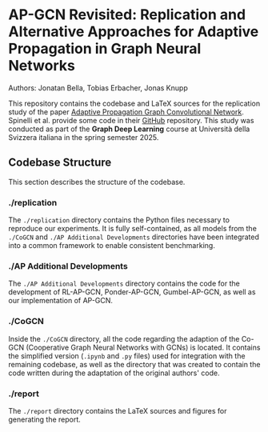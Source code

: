 # AP-GCN Revisited: Replication and Alternative Approaches for Adaptive Propagation in Graph Neural Networks
Authors: Jonatan Bella, Tobias Erbacher, Jonas Knupp

This repository contains the codebase and LaTeX sources for the replication study of the paper [Adaptive Propagation Graph Convolutional Network](https://arxiv.org/abs/2002.10306). Spinelli et al. provide some code in their [GitHub](https://github.com/spindro/AP-GCN) repository. This study was conducted as part of the **Graph Deep Learning** course at Università della Svizzera italiana in the spring semester 2025.

## Codebase Structure
This section describes the structure of the codebase.

### ./replication
The `./replication` directory contains the Python files necessary to reproduce our experiments. It is fully self-contained, as all models from the `./CoGCN` and `./AP Additional Developments` directories have been integrated into a common framework to enable consistent benchmarking.

### ./AP Additional Developments
The `./AP Additional Developments` directory contains the code for the development of RL-AP-GCN, Ponder-AP-GCN, Gumbel-AP-GCN, as well as our implementation of AP-GCN.

### ./CoGCN
Inside the `./CoGCN` directory, all the code regarding the adaption of the Co-GCN (Cooperative Graph Neural Networks with GCNs) is located. It contains the simplified version (`.ipynb` and `.py` files) used for integration with the remaining codebase, as well as the directory that was created to contain the code written during the adaptation of the original authors' code.

### ./report
The `./report` directory contains the LaTeX sources and figures for generating the report.